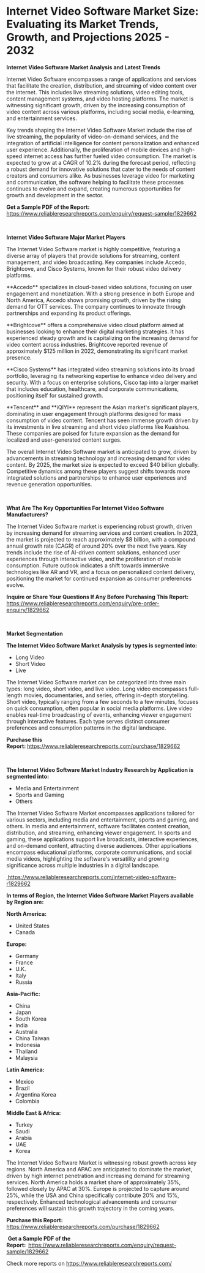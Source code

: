 <p><h1>Internet Video Software Market Size: Evaluating its Market Trends, Growth, and Projections 2025 - 2032</h1></p><p><strong>Internet Video Software Market Analysis and Latest Trends</strong></p>
<p><p>Internet Video Software encompasses a range of applications and services that facilitate the creation, distribution, and streaming of video content over the internet. This includes live streaming solutions, video editing tools, content management systems, and video hosting platforms. The market is witnessing significant growth, driven by the increasing consumption of video content across various platforms, including social media, e-learning, and entertainment services.</p><p>Key trends shaping the Internet Video Software Market include the rise of live streaming, the popularity of video-on-demand services, and the integration of artificial intelligence for content personalization and enhanced user experience. Additionally, the proliferation of mobile devices and high-speed internet access has further fueled video consumption. The market is expected to grow at a CAGR of 10.2% during the forecast period, reflecting a robust demand for innovative solutions that cater to the needs of content creators and consumers alike. As businesses leverage video for marketing and communication, the software helping to facilitate these processes continues to evolve and expand, creating numerous opportunities for growth and development in the sector.</p></p>
<p><strong>Get a Sample PDF of the Report:&nbsp;</strong> <a href="https://www.reliableresearchreports.com/enquiry/request-sample/1829662?utm_campaign=1674&utm_medium=2&utm_source=Github&utm_content=ia&utm_term=11032025&utm_id=internet-video-software">https://www.reliableresearchreports.com/enquiry/request-sample/1829662</a></p>
<p>&nbsp;</p>
<p><strong>Internet Video Software Major Market Players</strong></p>
<p><p>The Internet Video Software market is highly competitive, featuring a diverse array of players that provide solutions for streaming, content management, and video broadcasting. Key companies include Accedo, Brightcove, and Cisco Systems, known for their robust video delivery platforms. </p><p>**Accedo** specializes in cloud-based video solutions, focusing on user engagement and monetization. With a strong presence in both Europe and North America, Accedo shows promising growth, driven by the rising demand for OTT services. The company continues to innovate through partnerships and expanding its product offerings.</p><p>**Brightcove** offers a comprehensive video cloud platform aimed at businesses looking to enhance their digital marketing strategies. It has experienced steady growth and is capitalizing on the increasing demand for video content across industries. Brightcove reported revenue of approximately $125 million in 2022, demonstrating its significant market presence.</p><p>**Cisco Systems** has integrated video streaming solutions into its broad portfolio, leveraging its networking expertise to enhance video delivery and security. With a focus on enterprise solutions, Cisco tap into a larger market that includes education, healthcare, and corporate communications, positioning itself for sustained growth.</p><p>**Tencent** and **iQIYI** represent the Asian market's significant players, dominating in user engagement through platforms designed for mass consumption of video content. Tencent has seen immense growth driven by its investments in live streaming and short video platforms like Kuaishou. These companies are poised for future expansion as the demand for localized and user-generated content surges.</p><p>The overall Internet Video Software market is anticipated to grow, driven by advancements in streaming technology and increasing demand for video content. By 2025, the market size is expected to exceed $40 billion globally. Competitive dynamics among these players suggest shifts towards more integrated solutions and partnerships to enhance user experiences and revenue generation opportunities.</p></p>
<p>&nbsp;</p>
<p><strong>What Are The Key Opportunities For Internet Video Software Manufacturers?</strong></p>
<p><p>The Internet Video Software market is experiencing robust growth, driven by increasing demand for streaming services and content creation. In 2023, the market is projected to reach approximately $8 billion, with a compound annual growth rate (CAGR) of around 20% over the next five years. Key trends include the rise of AI-driven content solutions, enhanced user experiences through interactive video, and the proliferation of mobile consumption. Future outlook indicates a shift towards immersive technologies like AR and VR, and a focus on personalized content delivery, positioning the market for continued expansion as consumer preferences evolve.</p></p>
<p><strong>Inquire or Share Your Questions If Any Before Purchasing This Report:</strong> <a href="https://www.reliableresearchreports.com/enquiry/pre-order-enquiry/1829662?utm_campaign=1674&utm_medium=2&utm_source=Github&utm_content=ia&utm_term=11032025&utm_id=internet-video-software">https://www.reliableresearchreports.com/enquiry/pre-order-enquiry/1829662</a></p>
<p>&nbsp;</p>
<p><strong>Market Segmentation</strong></p>
<p><strong>The Internet Video Software Market Analysis by types is segmented into:</strong></p>
<p><ul><li>Long Video</li><li>Short Video</li><li>Live</li></ul></p>
<p><p>The Internet Video Software market can be categorized into three main types: long video, short video, and live video. Long video encompasses full-length movies, documentaries, and series, offering in-depth storytelling. Short video, typically ranging from a few seconds to a few minutes, focuses on quick consumption, often popular in social media platforms. Live video enables real-time broadcasting of events, enhancing viewer engagement through interactive features. Each type serves distinct consumer preferences and consumption patterns in the digital landscape.</p></p>
<p><strong>Purchase this Report:&nbsp;</strong><a href="https://www.reliableresearchreports.com/purchase/1829662?utm_campaign=1674&utm_medium=2&utm_source=Github&utm_content=ia&utm_term=11032025&utm_id=internet-video-software">https://www.reliableresearchreports.com/purchase/1829662</a></p>
<p>&nbsp;</p>
<p><strong>The Internet Video Software Market Industry Research by Application is segmented into:</strong></p>
<p><ul><li>Media and Entertainment</li><li>Sports and Gaming</li><li>Others</li></ul></p>
<p><p>The Internet Video Software Market encompasses applications tailored for various sectors, including media and entertainment, sports and gaming, and others. In media and entertainment, software facilitates content creation, distribution, and streaming, enhancing viewer engagement. In sports and gaming, these applications support live broadcasts, interactive experiences, and on-demand content, attracting diverse audiences. Other applications encompass educational platforms, corporate communications, and social media videos, highlighting the software's versatility and growing significance across multiple industries in a digital landscape.</p></p>
<p><a href="https://www.reliableresearchreports.com/internet-video-software-r1829662?utm_campaign=1674&utm_medium=2&utm_source=Github&utm_content=ia&utm_term=11032025&utm_id=internet-video-software">&nbsp;https://www.reliableresearchreports.com/internet-video-software-r1829662</a></p>
<p><strong>In terms of Region, the Internet Video Software Market Players available by Region are:</strong></p>
<p>
    <p> <strong> North America: </strong>
        <ul>
            <li>United States</li>
            <li>Canada</li>
        </ul>
        </p> 
    <p> <strong> Europe: </strong>
        <ul>
            <li>Germany</li>
            <li>France</li>
            <li>U.K.</li>
            <li>Italy</li>
            <li>Russia</li>
        </ul>
        </p> 
    <p> <strong> Asia-Pacific: </strong>
        <ul>
            <li>China</li>
            <li>Japan</li>
            <li>South Korea</li>
            <li>India</li>
            <li>Australia</li>
            <li>China Taiwan</li>
            <li>Indonesia</li>
            <li>Thailand</li>
            <li>Malaysia</li>
        </ul>
        </p> 
    <p> <strong> Latin America: </strong>
        <ul>
            <li>Mexico</li>
            <li>Brazil</li>
            <li>Argentina Korea</li>
            <li>Colombia</li>
        </ul>
        </p> 
    <p> <strong> Middle East & Africa: </strong>
        <ul>
            <li>Turkey</li>
            <li>Saudi</li>
            <li>Arabia</li>
            <li>UAE</li>
            <li>Korea</li>
        </ul>
    </p>
    </p>
<p><p>The Internet Video Software Market is witnessing robust growth across key regions. North America and APAC are anticipated to dominate the market, driven by high internet penetration and increasing demand for streaming services. North America holds a market share of approximately 35%, followed closely by APAC at 30%. Europe is projected to capture around 25%, while the USA and China specifically contribute 20% and 15%, respectively. Enhanced technological advancements and consumer preferences will sustain this growth trajectory in the coming years.</p></p>
<p><strong>Purchase this Report: </strong><a href="https://www.reliableresearchreports.com/purchase/1829662?utm_campaign=1674&utm_medium=2&utm_source=Github&utm_content=ia&utm_term=11032025&utm_id=internet-video-software">https://www.reliableresearchreports.com/purchase/1829662</a></p>
<p>&nbsp;<strong>Get a Sample PDF of the Report:&nbsp;&nbsp;</strong><a href="https://www.reliableresearchreports.com/enquiry/request-sample/1829662?utm_campaign=1674&utm_medium=2&utm_source=Github&utm_content=ia&utm_term=11032025&utm_id=internet-video-software">https://www.reliableresearchreports.com/enquiry/request-sample/1829662</a></p>
<p><strong></strong></p>
<p>Check more reports on <a href="https://www.reliableresearchreports.com/?utm_campaign=1674&utm_medium=2&utm_source=Github&utm_content=ia&utm_term=11032025&utm_id=internet-video-software">https://www.reliableresearchreports.com/</a></p>